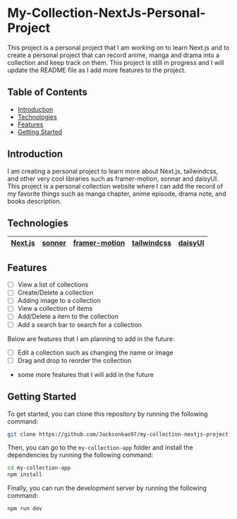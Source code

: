 # My-Collection-NextJs-Personal-Project

This project is a personal project that I am working on to learn Next.js and to create a personal project that can record anime, manga and drama into a collection and keep track on them. This project is still in progress and I will update the README file as I add more features to the project.

## Table of Contents
- [Introduction](#introduction)
- [Technologies](#technologies)
- [Features](#features)
- [Getting Started](#getting-started)

## Introduction

I am creating a personal project to learn more about Next.js, tailwindcss, and other very cool libraries such as framer-motion, sonnar and daisyUI. This project is a personal collection website where I can add the record of my favorite things such as manga chapter, anime episode, drama note, and books description.

## Technologies

| [Next.js](https://nextjs.org/) | [sonner](https://github.com/emilkowalski/sonner) | [framer-motion](https://www.framer.com/motion/) | [tailwindcss](https://tailwindcss.com/) | [daisyUI](https://daisyui.com/) |
|---------|--------|---------------|-------------|---------|

## Features

- [ ] View a list of collections
- [ ] Create/Delete a collection
- [ ] Adding image to a collection
- [ ] View a collection of items
- [ ] Add/Delete a item to the collection
- [ ] Add a search bar to search for a collection

Below are features that I am planning to add in the future:

- [ ] Edit a collection such as changing the name or image
- [ ] Drag and drop to reorder the collection
- some more features that I will add in the future

## Getting Started

To get started, you can clone this repository by running the following command:

```bash
git clone https://github.com/Jacksonkao97/my-collection-nextjs-project.git
```

Then, you can go to the `my-collection-app` folder and install the dependencies by running the following command:

```bash
cd my-collection-app
npm install
```

Finally, you can run the development server by running the following command:

```bash
npm run dev
```